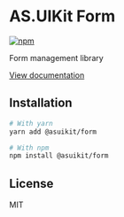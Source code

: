 # AS.UIKit Form

[![npm](https://img.shields.io/npm/dm/@asuikit/form)](https://www.npmjs.com/package/@asuikit/form)

Form management library

[View documentation](https://srcalienswap.github.io/as-uikit/)

## Installation

```bash
# With yarn
yarn add @asuikit/form

# With npm
npm install @asuikit/form
```

## License

MIT
